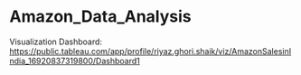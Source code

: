 # Amazon_Data_Analysis
Visualization Dashboard: https://public.tableau.com/app/profile/riyaz.ghori.shaik/viz/AmazonSalesinIndia_16920837319800/Dashboard1
